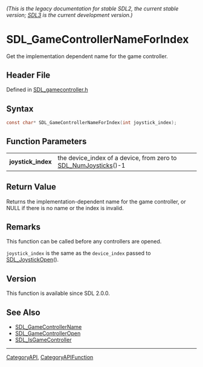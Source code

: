 ###### (This is the legacy documentation for stable SDL2, the current stable version; [SDL3](https://wiki.libsdl.org/SDL3/) is the current development version.)
# SDL_GameControllerNameForIndex

Get the implementation dependent name for the game controller.

## Header File

Defined in [SDL_gamecontroller.h](https://github.com/libsdl-org/SDL/blob/SDL2/include/SDL_gamecontroller.h)

## Syntax

```c
const char* SDL_GameControllerNameForIndex(int joystick_index);

```

## Function Parameters

|                        |                                                                                     |
| ---------------------- | ----------------------------------------------------------------------------------- |
| **joystick_index**     | the device_index of a device, from zero to [SDL_NumJoysticks](SDL_NumJoysticks)()-1 |

## Return Value

Returns the implementation-dependent name for the game controller, or NULL
if there is no name or the index is invalid.

## Remarks

This function can be called before any controllers are opened.

`joystick_index` is the same as the `device_index` passed to
[SDL_JoystickOpen](SDL_JoystickOpen)().

## Version

This function is available since SDL 2.0.0.

## See Also

* [SDL_GameControllerName](SDL_GameControllerName)
* [SDL_GameControllerOpen](SDL_GameControllerOpen)
* [SDL_IsGameController](SDL_IsGameController)

----
[CategoryAPI](CategoryAPI), [CategoryAPIFunction](CategoryAPIFunction)

